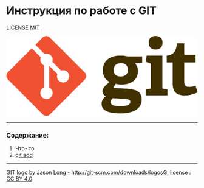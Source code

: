 # Инструкция по работе с GIT

LICENSE [MIT](./license.md)

![git-logo](./Assets/Git-logo.png)


---
### Содержание:

1. Что- то
2. [git add](/add.md)
---

GIT logo by Jason Long - http://git-scm.com/downloads/logosG,
license :  [CC BY 4.0](https://creativecommons.org/licenses/by/4.0/)
